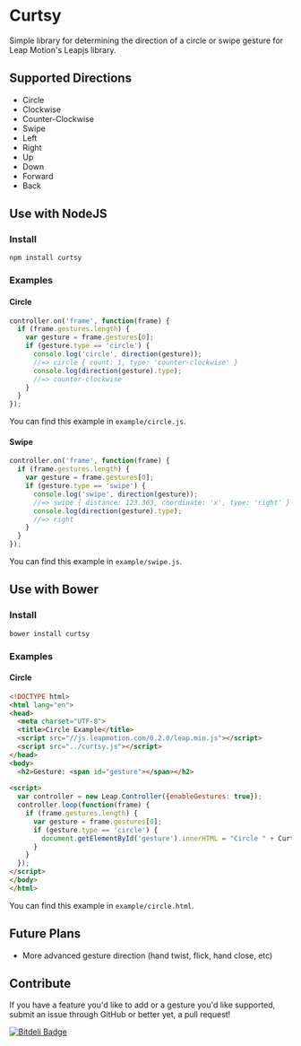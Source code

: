 # Curtsy

Simple library for determining the direction of a circle or swipe gesture for Leap Motion's Leapjs library.

## Supported Directions

* Circle
 * Clockwise
 * Counter-Clockwise
* Swipe
 * Left
 * Right
 * Up
 * Down
 * Forward
 * Back


## Use with NodeJS

### Install

```
npm install curtsy
```

### Examples

#### Circle

```js
controller.on('frame', function(frame) {
  if (frame.gestures.length) {
    var gesture = frame.gestures[0];
    if (gesture.type == 'circle') {
      console.log('circle', direction(gesture));
      //=> circle { count: 1, type: 'counter-clockwise' }
      console.log(direction(gesture).type);
      //=> counter-clockwise
    }
  }
});
```

You can find this example in `example/circle.js`.

#### Swipe

```js
controller.on('frame', function(frame) {
  if (frame.gestures.length) {
    var gesture = frame.gestures[0];
    if (gesture.type == 'swipe') {
      console.log('swipe', direction(gesture));
      //=> swipe { distance: 123.363, coordinate: 'x', type: 'right' }
      console.log(direction(gesture).type);
      //=> right
    }
  }
});
```

You can find this example in `example/swipe.js`.

## Use with Bower

### Install 

```
bower install curtsy
```

### Examples

#### Circle

```html
<!DOCTYPE html>
<html lang="en">
<head>
  <meta charset="UTF-8">
  <title>Circle Example</title>
  <script src="//js.leapmotion.com/0.2.0/leap.min.js"></script>
  <script src="../curtsy.js"></script>
</head>
<body>
  <h2>Gesture: <span id="gesture"></span></h2>
  
<script> 
  var controller = new Leap.Controller({enableGestures: true});
  controller.loop(function(frame) {
    if (frame.gestures.length) {
      var gesture = frame.gestures[0];
      if (gesture.type == 'circle') {
        document.getElementById('gesture').innerHTML = "Circle " + Curtsy.direction(gesture).type;
      }
    }
  });
</script>
</body>
</html>
```

You can find this example in `example/circle.html`.

## Future Plans

* More advanced gesture direction (hand twist, flick, hand close, etc)

## Contribute

If you have a feature you'd like to add or a gesture you'd like supported, submit an issue through GitHub or better yet, a pull request!


[![Bitdeli Badge](https://d2weczhvl823v0.cloudfront.net/robinboehm/curtsy/trend.png)](https://bitdeli.com/free "Bitdeli Badge")

